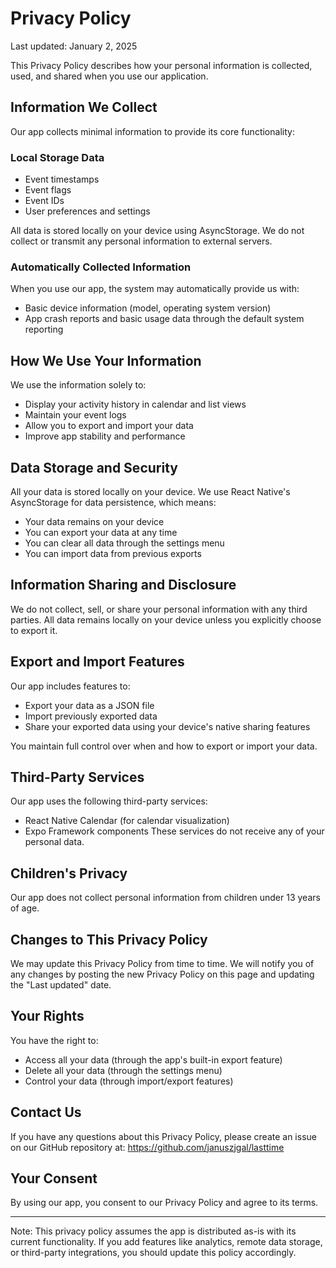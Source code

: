 # Privacy Policy

Last updated: January 2, 2025

This Privacy Policy describes how your personal information is collected, used, and shared when you use our application.

## Information We Collect

Our app collects minimal information to provide its core functionality:

### Local Storage Data
- Event timestamps
- Event flags
- Event IDs
- User preferences and settings

All data is stored locally on your device using AsyncStorage. We do not collect or transmit any personal information to external servers.

### Automatically Collected Information
When you use our app, the system may automatically provide us with:
- Basic device information (model, operating system version)
- App crash reports and basic usage data through the default system reporting

## How We Use Your Information

We use the information solely to:
- Display your activity history in calendar and list views
- Maintain your event logs
- Allow you to export and import your data
- Improve app stability and performance

## Data Storage and Security

All your data is stored locally on your device. We use React Native's AsyncStorage for data persistence, which means:
- Your data remains on your device
- You can export your data at any time
- You can clear all data through the settings menu
- You can import data from previous exports

## Information Sharing and Disclosure

We do not collect, sell, or share your personal information with any third parties. All data remains locally on your device unless you explicitly choose to export it.

## Export and Import Features

Our app includes features to:
- Export your data as a JSON file
- Import previously exported data
- Share your exported data using your device's native sharing features

You maintain full control over when and how to export or import your data.

## Third-Party Services

Our app uses the following third-party services:
- React Native Calendar (for calendar visualization)
- Expo Framework components
These services do not receive any of your personal data.

## Children's Privacy

Our app does not collect personal information from children under 13 years of age.

## Changes to This Privacy Policy

We may update this Privacy Policy from time to time. We will notify you of any changes by posting the new Privacy Policy on this page and updating the "Last updated" date.

## Your Rights

You have the right to:
- Access all your data (through the app's built-in export feature)
- Delete all your data (through the settings menu)
- Control your data (through import/export features)

## Contact Us

If you have any questions about this Privacy Policy, please create an issue on our GitHub repository at:
https://github.com/januszjgal/lasttime

## Your Consent

By using our app, you consent to our Privacy Policy and agree to its terms.

---
Note: This privacy policy assumes the app is distributed as-is with its current functionality. If you add features like analytics, remote data storage, or third-party integrations, you should update this policy accordingly.
